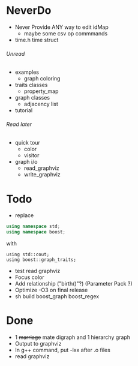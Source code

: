 # NeverDo

* Never Provide ANY way to edit idMap
	* maybe some csv op commmands
* time.h time struct

###### Unread

* examples
	* graph coloring
* traits classes
	* property_map
* graph classes
	* adjacency list
* tutorial

###### Read later

* quick tour
	* color
	* visitor
* graph i/o
	* read_graphviz
	* write_graphviz

# Todo

* replace

```c++
using namespace std;
using namespace boost;
```

with

```
using std::cout;
using boost::graph_traits;
```

* test read graphviz
* Focus color
* Add relationship ("birth()"?) (Parameter Pack ?)
* Optimize -O3 on final release
* sh build boost_graph boost_regex

# Done

*	1 ~~marriage~~ mate digraph and 1 hierarchy graph
* Output to graphviz
* In g++ command, put -lxx after .o files
* read graphviz


